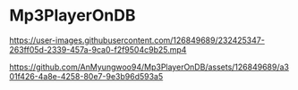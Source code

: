 # Mp3PlayerOnDB

https://user-images.githubusercontent.com/126849689/232425347-263ff05d-2339-457a-9ca0-f2f9504c9b25.mp4


https://github.com/AnMyungwoo94/Mp3PlayerOnDB/assets/126849689/a301f426-4a8e-4258-80e7-9e3b96d593a5


